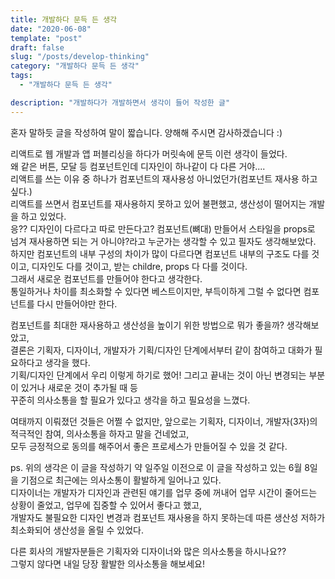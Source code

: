 ```yaml
---
title: 개발하다 문득 든 생각
date: "2020-06-08"
template: "post"
draft: false
slug: "/posts/develop-thinking"
category: "개발하다 문득 든 생각"
tags:
  - "개발하다 문득 든 생각"

description: "개발하다가 개발하면서 생각이 들어 작성한 글"
---
```


혼자 말하듯 글을 작성하여 말이 짧습니다. 양해해 주시면 감사하겠습니다 :)

리액트로 웹 개발과 앱 퍼블리싱을 하다가 머릿속에 문득 이런 생각이 들었다.  
왜 같은 버튼, 모달 등 컴포넌트인데 디자인이 하나같이 다 다른 거야....  
리액트를 쓰는 이유 중 하나가 컴포넌트의 재사용성 아니었던가(컴포넌트 재사용 하고 싶다.)  
리액트를 쓰면서 컴포넌트를 재사용하지 못하고 있어 불편했고, 생산성이 떨어지는 개발을 하고 있었다.  
응?? 디자인이 다르다고 따로 만든다고? 컴포넌트(뼈대) 만들어서 스타일을 props로 넘겨 재사용하면 되는 거 아니야?라고 누군가는 생각할 수 있고 필자도 생각해보았다.  
하지만 컴포넌트의 내부 구성의 차이가 많이 다르다면 컴포넌트 내부의 구조도 다를 것이고, 디자인도 다를 것이고, 받는 childre, props 다 다를 것이다.  
그래서 새로운 컴포넌트를 만들어야 한다고 생각한다.  
통일하거나 차이를 최소화할 수 있다면 베스트이지만, 부득이하게 그럴 수 없다면 컴포넌트를 다시 만들어야만 한다.

컴포넌트를 최대한 재사용하고 생산성을 높이기 위한 방법으로 뭐가 좋을까? 생각해보았고,  
결론은 기획자, 디자이너, 개발자가 기획/디자인 단계에서부터 같이 참여하고 대화가 필요하다고 생각을 했다.  
기획/디자인 단계에서 우리 이렇게 하기로 했어! 그리고 끝내는 것이 아닌 변경되는 부분이 있거나 새로운 것이 추가될 때 등  
꾸준히 의사소통을 할 필요가 있다고 생각을 하고 필요성을 느꼈다.

여태까지 이뤄졌던 것들은 어쩔 수 없지만, 앞으로는 기획자, 디자이너, 개발자(3자)의 적극적인 참여, 의사소통을 하자고 말을 건네었고,  
모두 긍정적으로 동의를 해주어서 좋은 프로세스가 만들어질 수 있을 것 같다.

ps. 위의 생각은 이 글을 작성하기 약 일주일 이전으로 이 글을 작성하고 있는 6월 8일을 기점으로 최근에는 의사소통이 활발하게 일어나고 있다.  
디자이너는 개발자가 디자인과 관련된 얘기를 업무 중에 꺼내어 업무 시간이 줄어드는 상황이 줄었고, 업무에 집중할 수 있어서 좋다고 했고,  
개발자도 불필요한 디자인 변경과 컴포넌트 재사용을 하지 못하는데 따른 생산성 저하가 최소화되어 생산성을 올릴 수 있었다.

다른 회사의 개발자분들은 기획자와 디자이너와 많은 의사소통을 하시나요??  
그렇지 않다면 내일 당장 활발한 의사소통을 해보세요!
